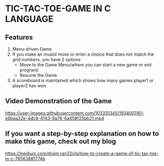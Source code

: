 # TIC-TAC-TOE-GAME IN C LANGUAGE

## Features 

1. Menu-driven Game
2. If you make an invalid move or enter a choice that does not match the grid numbers, you have 2 options
   * Move to the Game Menu(where you can start a new game or exit program)
   * Resume the Game
3. A scoreboard is maintained which shows how many games player1 or player2 has won

## Video Demonstration of the Game

https://user-images.githubusercontent.com/103310345/193400740-e6baa22e-4dc9-4143-9a76-6a458f25bb21.mp4

## If you want a step-by-step explanation on how to make this game, check out my blog 
<https://medium.com/@sim.ran22clg/how-to-create-a-game-of-tic-tac-toe-in-c-76563881774b>
